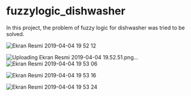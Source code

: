# fuzzylogic_dishwasher
In this project, the problem of fuzzy logic for dishwasher was tried to be solved.

![Ekran Resmi 2019-04-04 19 52 12](https://user-images.githubusercontent.com/24553152/55575440-85abbd80-5717-11e9-8efb-9291faa42618.png)

![Uploading Ekran Resmi 2019-04-04 19.52.51.png…]()
![Ekran Resmi 2019-04-04 19 53 06](https://user-images.githubusercontent.com/24553152/55575442-85abbd80-5717-11e9-8aaa-d604eaa8f65a.png)

![Ekran Resmi 2019-04-04 19 53 16](https://user-images.githubusercontent.com/24553152/55575443-86445400-5717-11e9-875d-461cf5e11e5b.png)

![Ekran Resmi 2019-04-04 19 53 24](https://user-images.githubusercontent.com/24553152/55575444-86445400-5717-11e9-8eb5-bc75909582db.png)
